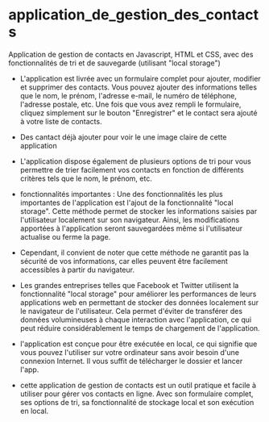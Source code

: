 # application_de_gestion_des_contacts
Application de gestion de contacts en Javascript, HTML et CSS, avec des fonctionnalités de tri et de sauvegarde (utilisant "local storage")

- L'application est livrée avec un formulaire complet pour ajouter, modifier et supprimer des contacts.
Vous pouvez ajouter des informations telles que le nom, le prénom, l'adresse e-mail, le numéro de téléphone, l'adresse postale, etc.
Une fois que vous avez rempli le formulaire, cliquez simplement sur le bouton "Enregistrer" et le contact sera ajouté à votre liste de contacts.

- Des cantact déjà ajouter pour voir le une image claire de cette application 

- L'application dispose également de plusieurs options de tri pour vous permettre de trier facilement
vos contacts en fonction de différents critères tels que le nom, le prénom, etc.

* fonctionnalités importantes :
Une des fonctionnalités les plus importantes de l'application est l'ajout de la fonctionnalité "local storage". 
Cette méthode permet de stocker les informations saisies par l'utilisateur localement sur son navigateur. 
Ainsi, les modifications apportées à l'application seront sauvegardées même si l'utilisateur actualise ou ferme la page.

- Cependant, il convient de noter que cette méthode ne garantit pas la sécurité de vos informations, 
car elles peuvent être facilement accessibles à partir du navigateur.

- Les grandes entreprises telles que Facebook et Twitter utilisent la fonctionnalité "local storage" pour améliorer les performances 
de leurs applications web en permettant de stocker des données localement sur le navigateur de l'utilisateur.
Cela permet d'éviter de transférer des données volumineuses à chaque interaction avec l'application, 
ce qui peut réduire considérablement le temps de chargement de l'application.

- l'application est conçue pour être exécutée en local, ce qui signifie que vous pouvez l'utiliser sur votre ordinateur
sans avoir besoin d'une connexion Internet. Il vous suffit de télécharger le dossier et lancer l'app.

- cette application de gestion de contacts est un outil pratique et facile à utiliser pour gérer vos contacts en ligne. 
Avec son formulaire complet, ses options de tri, sa fonctionnalité de stockage local et son exécution en local.
